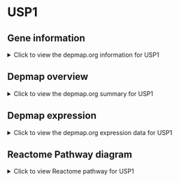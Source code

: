 <h1>USP1</h1>

<h2>Gene information</h2>
<details>
  <summary>Click to view the depmap.org information for USP1</summary>
  <iframe src="https://depmap.org/portal/gene/USP1?tab=about" style="border:none;width:100%;height:800px"></iframe>
</details>

<h2>Depmap overview</h2>
<details>
  <summary>Click to view the depmap.org summary for USP1</summary>
  <iframe src="https://depmap.org/portal/gene/USP1?tab=overview" style="border:none;width:100%;height:800px"></iframe>
</details>

<h2>Depmap expression</h2>
<details>
  <summary>Click to view the depmap.org expression data for USP1</summary>
  <iframe src="https://depmap.org/portal/gene/USP1?tab=characterization" style="border:none;width:100%;height:800px"></iframe>
</details>



<h2>Reactome Pathway diagram</h2>
<details>
  <summary>Click to view Reactome pathway for USP1</summary>
  <p>Fanconi Anemia Pathway</p>
  <iframe src="https://reactome.org/PathwayBrowser/#/R-HSA-6783310" style="border:none;width:100%;height:800px"></iframe>
</details>



